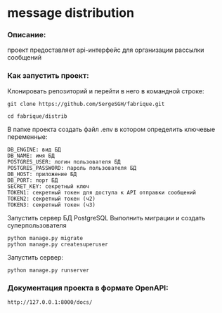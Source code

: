 # message distribution
### Описание:
проект предоставляет api-интерфейс для организации рассылки сообщений 


### Как запустить проект:

Клонировать репозиторий и перейти в него в командной строке:
```
git clone https://github.com/SergeSGH/fabrique.git
```
```
cd fabrique/distrib
```

В папке проекта создать файл .env в котором определить ключевые переменные:
```
DB_ENGINE: вид БД
DB_NAME: имя БД
POSTGRES_USER: логин пользователя БД
POSTGRES_PASSWORD: пароль пользователя БД
DB_HOST: приложение БД 
DB_PORT: порт БД
SECRET_KEY: секретный ключ
TOKEN1: секретный токен для доступа к API отправки сообщений
TOKEN2: секретный токен (ч2)
TOKEN3: секретный токен (ч3)
```
Запустить сервер БД PostgreSQL
Выполнить миграции и создать суперпользователя 
```
python manage.py migrate
python manage.py createsuperuser

```
Запустить сервер:
```
python manage.py runserver
```

### Документация проекта в формате OpenAPI:

```
http://127.0.0.1:8000/docs/
```